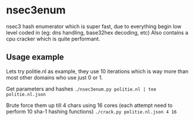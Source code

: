 # nsec3enum
nsec3 hash enumerator which is super fast, due to everything begin low level coded in (eg: dns handling, base32hex decoding, etc)
Also contains a cpu cracker which is quite performant.

## Usage example
Lets try politie.nl as example, they use 10 iterations which is way more than most other domains who use just 0 or 1.

Get parameters and hashes
`./nsec3enum.py politie.nl | tee politie.nl.json`

Brute force them up till 4 chars using 16 cores (each attempt need to perform 10 sha-1 hashing functions)
`./crack.py politie.nl.json 4 16`
